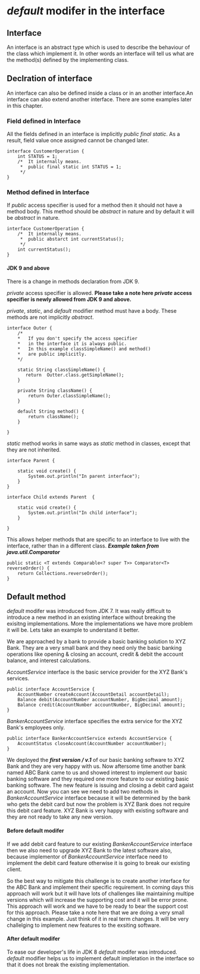 # _default_ modifer in the interface
## Interface

An interface is an abstract type which is used to describe the behaviour of the class which implement it. In other words an interface will tell us what are the method(s) defined by the implementing class. 

## Declration of interface
An interface can also be defined inside a class or in an another interface.An interface can also extend another interface. There are some examples later in this chapter. 

### Field defined in Interface

All the fields defined in an interface is implicitly *public final static*. As a result, field value once assigned cannot be changed later. 
 
```
interface CustomerOperation {
    int STATUS = 1; 
    /*  It internally means. 
     *  public final static int STATUS = 1; 
     */
}
```
### Method defined in Interface

If *public* access specifier is used for a method then it should not have a method body.  This method should be *abstract* in nature and by default it will be *abstract* in nature. 

```
interface CustomerOperation {
    /*  It internally means. 
     *  public abstarct int currentStatus(); 
     */
    int currentStatus();
}
```

#### JDK 9 and above 
There is a change in methods declaration from JDK 9. 

*private* access specifier is allowed. **Please take a note here *private* access specifier is newly allowed from JDK 9 and above.** 

*private*, *static*, and *default* modifier method must have a body. These methods are not implicitly *abstract*.

```
interface Outer {
    /*  
    *   If you don't specify the access specifier  
    *   in the interface it is always public.
    *   In this example classSimpleName() and method() 
    *   are public implicitly. 
    */

    static String classSimpleName() {
       return  Outter.class.getSimpleName();
    }

    private String className() {
        return Outer.classSimpleName();
    }

    default String method() {
        return className();
    }

}
```
*static* method works in same ways as *static* method in classes, except that they are not inherited. 

```
interface Parent {
    
    static void create() {
        System.out.println("In parent interface");
    }
}
```
```
interface Child extends Parent  {

    static void create() {
        System.out.println("In child interface");
    }

}
```
This allows helper methods that are specific to an interface to live with the interface, rather than in a different class.
___Example taken from ***java.util.Comparator***___

```
public static <T extends Comparable<? super T>> Comparator<T> reverseOrder() {
    return Collections.reverseOrder();
}
 ```   

## Default method
*default* modifer was introduced from JDK 7. It was really difficult to introduce a new method in an existing interface without breaking the exisitng implementations. More the implementations we have more problem it will be.  Lets take an example to understand it better. 

We are approached by a bank to provide a basic banking solution to XYZ Bank. They are a very small bank and they need only the basic banking operations like opening & closing an account, credit & debit the account balance, and interest calculations.  

_AccountService_ interface is the basic service provider for the XYZ Bank's services. 
```
public interface AccountService {
    AccountNumber createAccount(AccountDetail accountDetail); 
    Balance debit(AccountNumber accountNumber, BigDecimal amount);
    Balance credit(AccountNumber accountNumber, BigDecimal amount);
}
```
_BankerAccountService_ interface  specifies the extra service for the XYZ Bank's employees only.
```
public interface BankerAccountService extends AccountService {
    AccountStatus closeAccount(AccountNumber accountNumber); 
}
```
We deployed the ***first version / v.1*** of our basic banking software to XYZ Bank and they are very happy with us. 
Now aftersome time another bank named ABC Bank came to us and showed interest to implement our basic banking software and they required one more feature to our existing basic banking software. 
The new feature is issuing and closing a debit card agaist an account. Now you can see we need to add two methods in _BankerAccountService_ interface because it will be determined by the bank who gets the debit card but now the problem is XYZ Bank does not require this debit card feature. XYZ Bank is very happy with existing software and they are not ready to take any new version. 

#### Before default modifer 
If we add debit card feature to our existing _BankerAccountService_ interface then we also need to upgrade XYZ Bank to the latest software also, because implementor of _BankerAccountService_ interface need to implement the debit card feature otherwise it is going to break our existing client. 

So the best way to mitigate this challenge is to create another interface for the ABC Bank and implement their specific requirement. In coming days this approach will work but it will have lots of challenges like maintaining multipe versions which will increase the supporting cost and it will be error prone. 
This approach will work and we have to be ready to bear the support cost for this approach. 
Please take a note here that we are doing a very small change in this example. Just think of it in real term changes. It will be very challelging to implement new features to the exsiting software. 

#### After default modifer 
To ease our developer's life in JDK 8 *default* modifer was introduced. *default* modifier helps us to implement default impletation in the interface so that it does not break the existing implementation. 
